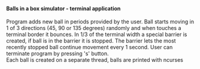 #### Balls in a box simulator - terminal application
Program adds new ball in periods provided by the user. Ball starts moving in 1 of 3 directions (45, 90 or 135 degrees) randomly and when touches a terminal border it bounces. In 1/3 of the terminal width a special barrier is created, if ball is in the barrier it is stopped. The barrier lets the most recently stopped ball continue movement every 1 second.  User can terminate program by pressing 's' button. \
Each ball is created on a separate thread, balls are printed with ncurses
